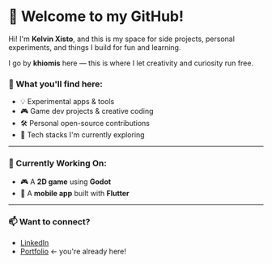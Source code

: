 # 👋 Welcome to my GitHub!

Hi! I'm **Kelvin Xisto**, and this is my space for side projects, personal experiments, and things I build for fun and learning.

I go by **khiomis** here — this is where I let creativity and curiosity run free.

### 🧪 What you'll find here:
- 💡 Experimental apps & tools
- 🎮 Game dev projects & creative coding
- 🛠️ Personal open-source contributions
- 🧰 Tech stacks I'm currently exploring

---

### 🚧 Currently Working On:
- 🎮 A **2D game** using **Godot**
- 📱 A **mobile app** built with **Flutter**

---

### 📫 Want to connect?
- [LinkedIn](https://www.linkedin.com/in/kelvin-xisto/)
- [Portfolio](https://github.com/khiomis) ← you're already here!
